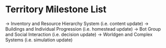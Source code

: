 # Territory Milestone List
-> Inventory and Resource Hierarchy System (i.e. content update)
-> Buildings and Individual Progression (i.e. homestead update)
-> Bot Group and Social Interaction (i.e. decision update)
-> Worldgen and Complex Systems (i.e. simulation update)
